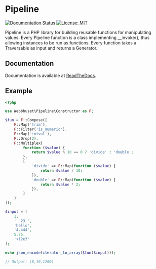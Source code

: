 # Pipeline

[![Documentation Status](https://readthedocs.org/projects/php-pipeline/badge/?version=latest)](https://php-pipeline.readthedocs.io/)
[![License: MIT](https://img.shields.io/badge/License-MIT-yellow.svg)](LICENSE)

Pipeline is a PHP library for building reusable functions for manipulating values. Every Pipeline
function is a class implementing \_\_invoke(), thus allowing instances to be run as functions. Every
function takes a Traversable as input and returns a Generator.


## Documentation

Documentation is available at [ReadTheDocs](https://php-pipeline.readthedocs.io/).


## Example

```php
<?php

use Webbhuset\Pipeline\Constructor as F;

$fun = F::Compose([
    F::Map('trim'),
    F::Filter('is_numeric'),
    F::Map('intval'),
    F::Drop(2),
    F::Multiplex(
        function ($value) {
            return $value % 10 == 0 ? 'divide' : 'double';
        },
        [
            'divide' => F::Map(function ($value) {
                return $value / 10;
            }),
            'double' => F::Map(function ($value) {
                return $value * 2;
            }),
        ]
    )
]);

$input = [
    1,
    '  23 ',
    'hello',
    '4.444',
    5.75,
    '+12e3'
];

echo json_encode(iterator_to_array($fun($input)));

// Output: [8,10,1200]
```
